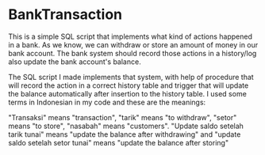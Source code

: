 # BankTransaction
This is a simple SQL script that implements what kind of actions happened in a bank. As we know, we can withdraw or store an amount of money in our bank account. The bank system should record those actions in a history/log also update the bank account's balance.

The SQL script I made implements that system, with help of procedure that will record the action in a correct history table and trigger that will update the balance automatically after insertion to the history table. I used some terms in Indonesian in my code and these are the meanings:

"Transaksi" means "transaction", "tarik" means "to withdraw", "setor" means "to store", "nasabah" means "customers".
"Update saldo setelah tarik tunai" means "update the balance after withdrawing" and "update saldo setelah setor tunai" means "update the balance after storing"
